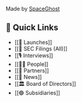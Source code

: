 Made by [SpaceGhost](https://x.com/SpaceGhost_42)

## 🔗 Quick Links

- [[🚀 Launches]]
- [[💼 SEC Filings (All)]]
- [[🎙️ Interviews]]
- [[🙋‍♂️ People]]
- [[🤝 Partners]]
- [[📰 News]]
- [[🏛️ Board of Directors]]
- [[🟢 Subsidiaries]]

